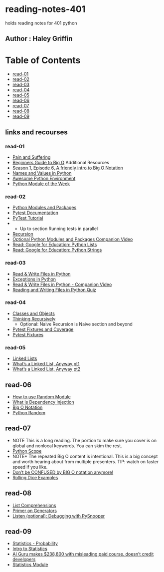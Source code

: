 
# reading-notes-401
holds reading notes for 401 python 

## Author : Haley Griffin 

# Table of Contents
- [read-01](https://h-griffin.github.io/reading-notes-401/read-01)
- [read-02](https://h-griffin.github.io/reading-notes-401/read-02)
- [read-03](https://h-griffin.github.io/reading-notes-401/read-03)
- [read-04](https://h-griffin.github.io/reading-notes-401/read-04)
- [read-05](https://h-griffin.github.io/reading-notes-401/read-05)
- [read-06](https://h-griffin.github.io/reading-notes-401/read-06)
- [read-07](https://h-griffin.github.io/reading-notes-401/read-07)
- [read-08](https://h-griffin.github.io/reading-notes-401/read-08)
- [read-09](https://h-griffin.github.io/reading-notes-401/read-09)

## links and recourses 
### read-01
- [Pain and Suffering](https://codefellows.github.io/code-401-python-guide/curriculum/class-01/notes/pain_suffering)
- [Beginners Guide to Big O](https://rob-bell.net/2009/06/a-beginners-guide-to-big-o-notation/)
Additional Resources
- [Season 1, Episode 6, A friendly intro to Big O Notation](https://www.codenewbie.org/basecs/8)
- [Names and Values in Python](https://www.youtube.com/watch?v=_AEJHKGk9ns)
- [Awesome Python Environment](https://towardsdatascience.com/how-to-setup-an-awesome-python-environment-for-data-science-or-anything-else-35d358cc95d5)
- [Python Module of the Week](https://pymotw.com/3/index.html)

### read-02
- [Python Modules and Packages](https://realpython.com/python-modules-packages/)
- [Pytest Documentation](https://docs.pytest.org/en/latest/)
- [PyTest Tutorial](https://www.guru99.com/pytest-tutorial.html) 
- - Up to section Running tests in parallel
- [Recursion](https://www.geeksforgeeks.org/recursion/)
- [Optional Python Modules and Packages Companion Video](https://realpython.com/courses/python-modules-packages/)
- [Read: Google for Education: Python Lists](https://developers.google.com/edu/python/lists)
- [Read: Google for Education: Python Strings](https://developers.google.com/edu/python/strings)

### read-03
- [Read & Write Files in Python](https://realpython.com/read-write-files-python/)
- [Exceptions in Python](https://realpython.com/python-exceptions/)
- [Read & Write Files in Python - Companion Video](https://realpython.com/courses/reading-and-writing-files-python/)
- [Reading and Writing Files in Python Quiz](https://realpython.com/quizzes/read-write-files-python/)

### read-04
- [Classes and Objects](https://www.learnpython.org/en/Classes_and_Objects)
- [Thinking Recursively](https://realpython.com/python-thinking-recursively/)
  - Optional: Naive Recursion is Naive section and beyond
- [Pytest Fixtures and Coverage](https://www.linuxjournal.com/content/python-testing-pytest-fixtures-and-coverage)
- [Pytest Fixtures](https://docs.pytest.org/en/latest/fixture.html)

### read-05
- [Linked Lists](https://codefellows.github.io/common_curriculum/data_structures_and_algorithms/Code_401/class-05/resources/singly_linked_list.html)
- [What’s a Linked List, Anyway pt1](https://medium.com/basecs/whats-a-linked-list-anyway-part-1-d8b7e6508b9d)
- [What’s a Linked List, Anyway pt2](https://medium.com/basecs/whats-a-linked-list-anyway-part-2-131d96f71996)

## read-06
- [How to use Random Module](https://www.pythonforbeginners.com/random/how-to-use-the-random-module-in-python)
- [What is Dependency Injection](https://www.freecodecamp.org/news/a-quick-intro-to-dependency-injection-what-it-is-and-when-to-use-it-7578c84fa88f/)
- [Big O Notation](https://www.youtube.com/watch?v=v4cd1O4zkGw)
- [Python Random](https://docs.python.org/3/library/random.html)

## read-07
- NOTE This is a long reading. The portion to make sure you cover is on global and nonlocal keywords. You can skim the rest.
- [Python Scope](https://realpython.com/python-scope-legb-rule/)
- NOTE* The repeated Big O content is intentional. This is a big concept and worth hearing about from multiple presenters. TIP: watch on faster speed if you like.
- [Don’t be CONFUSED by BIG O notation anymore!](https://www.youtube.com/watch?v=5Uqawfl0VHQ)
- [Rolling Dice Examples](https://artofproblemsolving.com/wiki/index.php/Basic_Programming_With_Python#Program_Example_1_3)

## read-08
- [List Comprehensions](https://www.pythonforbeginners.com/basics/list-comprehensions-in-python)
- [Primer on Generators](https://realpython.com/primer-on-python-decorators/)
- [Listen (optional): Debugging with PySnooper](https://www.pythonpodcast.com/pysnooper-python-debugging-episode-241/)

## read-09
- [Statistics - Probability](https://www.dataquest.io/blog/basic-statistics-in-python-probability/)
- [Intro to Statistics](https://www.youtube.com/watch?v=MdHtK7CWpCQ)
- [AI Guru makes $238,800 with misleading paid course. doesn’t credit developers](https://www.youtube.com/watch?v=7jmBE4yPrOs)
- [Statistics Module](https://docs.python.org/3/library/statistics.html)